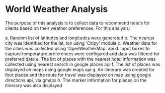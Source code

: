 # World Weather Analysis

The purpose of this analysis is to collect data to recommend hotels for clients based on their weather preferences. For this analysis:

a. Random list of latitudes and longitudes were generated
b. The nearest city was identified for the lat, lon using 'Citipy' module
c. Weather data for the cities was collected using 'OpenWeatherMap' api
d. Input boxes to capture temperature preferences were configured and data was filtered for preferred data
e. The list of places with the nearest hotel information was collected using nearest search in google places api
f. The list of places was displayed on maps using google maps api
g. An itinerary was created for four places and the route for travel was displayed on map using google directions api, via gmaps
h. The marker information for places on the itinerary was also displayed
